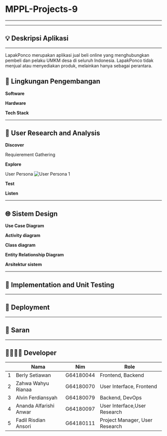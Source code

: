 # MPPL-Projects-9
---

---

## 💡 Deskripsi Aplikasi

---
LapakPonco merupakan aplikasi jual beli online yang menghubungkan pembeli dan pelaku UMKM desa di seluruh Indonesia. LapakPonco tidak menjual atau menyediakan produk, melainkan hanya sebagai perantara. 

## 🚧 Lingkungan Pengembangan

__Software__

__Hardware__

__Tech Stack__

---

## 🙋 User Research and Analysis
**Discover**

Requierement Gathering

**Explore** 

User Persona
![User Persona 1](https://user-images.githubusercontent.com/61318031/144021037-429e383f-47f2-4005-ba79-f799350b5d5d.png)

**Test** 

**Listen** 

---

## 🌐 Sistem Design

**Use Case Diagram** 

 **Activity diagram** 

 **Class diagram**

 **Entity Relationship Diagram** 

 **Arsitektur sistem** 
 
---

## 👾 Implementation and Unit Testing

---


## 🚀 Deployment

---

## 💬 Saran

---

## 👨‍👩‍👦‍👦 Developer
<table>
    <thead>
        <tr>
            <th></th>
            <th>Nama</th>
            <th>Nim</th>
            <th>Role</th>
        </tr>
    </thead>
    <tbody>
        <tr>
            <td>1</td>
            <td>Berly Setiawan</td>
            <td>G64180044</td>
            <td>Frontend, Backend</td>
        </tr>
        <tr>
            <td>2</td>
            <td>Zahwa Wahyu Rianaa</td>
            <td>G64180070</td>
            <td>User Interface, Frontend</td>
        </tr>
        <tr>
            <td>3</td>
            <td>Alvin Ferdiansyah</td>
            <td>G64180079</td>
            <td>Backend, DevOps</td>
        </tr>
        <tr>
            <td>4</td>
            <td>Ananda Alfarishi Anwar</td>
            <td>G64180097</td>
            <td>User Interface,User Research</td>
        </tr>
        <tr>
            <td>5</td>
            <td>Fadil Risdian Ansori</td>
            <td>G64180111</td>
            <td>Project Manager, User Research</td>
        </tr>
    </tbody>
</table>
